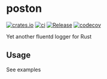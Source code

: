 # poston

[![crates.io](https://img.shields.io/crates/v/poston.svg)](https://crates.io/crates/poston)
[![ci](https://github.com/tkrs/poston/actions/workflows/main.yml/badge.svg)](https://github.com/tkrs/poston/actions/workflows/main.yml)
[![Release](https://github.com/tkrs/poston/actions/workflows/release.yml/badge.svg)](https://github.com/tkrs/poston/actions/workflows/release.yml)
[![codecov](https://codecov.io/gh/tkrs/poston/branch/master/graph/badge.svg)](https://codecov.io/gh/tkrs/poston)


Yet another fluentd logger for Rust

## Usage

See examples
